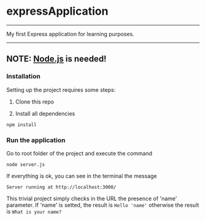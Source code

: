 # expressApplication
---------------------------------------

My first Express application for learning purposes.

---------------------------------------
NOTE: [Node.js](https://nodejs.org/) is needed!
-----------------------------------------------

### Installation

Setting up the project requires some steps:

1. Clone this repo

2. Install all dependencies
```
npm install
```

### Run the application

Go to root folder of the project and execute the command
```
node server.js
```

If everything is ok, you can see in the terminal the message
```
Server running at http://localhost:3000/
```

This trivial project simply checks in the URL the presence of 'name' parameter.
If 'name' is setted, the result is
`
Hello 'name'
`
otherwise the result is 
`
What is your name?
`
